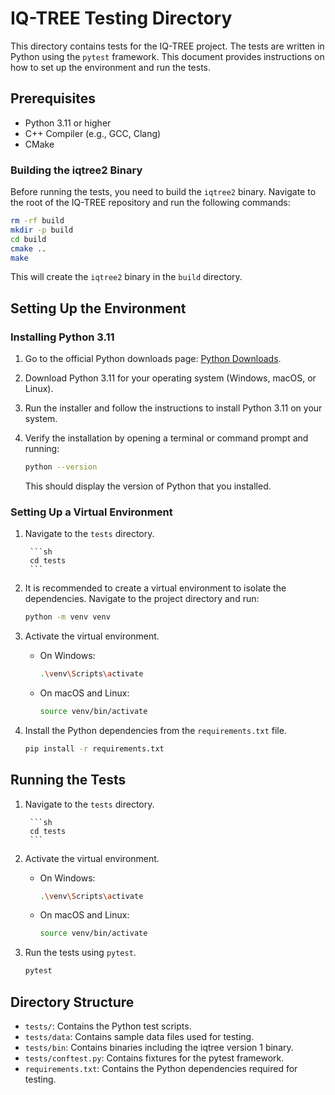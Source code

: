 # IQ-TREE Testing Directory

This directory contains tests for the IQ-TREE project. The tests are written in Python using the `pytest` framework. This document provides instructions on how to set up the environment and run the tests.

## Prerequisites

- Python 3.11 or higher
- C++ Compiler (e.g., GCC, Clang)
- CMake

### Building the iqtree2 Binary

Before running the tests, you need to build the `iqtree2` binary. Navigate to the root of the IQ-TREE repository and run the following commands:

```sh
rm -rf build
mkdir -p build
cd build
cmake ..
make
```

This will create the `iqtree2` binary in the `build` directory.

## Setting Up the Environment

### Installing Python 3.11

1. Go to the official Python downloads page: [Python Downloads](https://www.python.org/downloads/).

2. Download Python 3.11 for your operating system (Windows, macOS, or Linux).

3. Run the installer and follow the instructions to install Python 3.11 on your system.

4. Verify the installation by opening a terminal or command prompt and running:

    ```sh
    python --version
    ```

    This should display the version of Python that you installed.

### Setting Up a Virtual Environment

1. Navigate to the `tests` directory.
    
        ```sh
        cd tests
        ```
2. It is recommended to create a virtual environment to isolate the dependencies. Navigate to the project directory and run:

    ```sh
    python -m venv venv
    ```

3. Activate the virtual environment.

    - On Windows:

        ```sh
        .\venv\Scripts\activate
        ```

    - On macOS and Linux:

        ```sh
        source venv/bin/activate
        ```

4. Install the Python dependencies from the `requirements.txt` file.

    ```sh
    pip install -r requirements.txt
    ```

## Running the Tests

1. Navigate to the `tests` directory.
    
        ```sh
        cd tests
        ```
2. Activate the virtual environment.

    - On Windows:

        ```sh
        .\venv\Scripts\activate
        ```

    - On macOS and Linux:

        ```sh
        source venv/bin/activate
        ```
3. Run the tests using `pytest`.

    ```sh
    pytest
    ```

## Directory Structure

- `tests/`: Contains the Python test scripts.
- `tests/data`: Contains sample data files used for testing.
- `tests/bin`: Contains binaries including the iqtree version 1 binary.
- `tests/conftest.py`: Contains fixtures for the pytest framework.
- `requirements.txt`: Contains the Python dependencies required for testing.